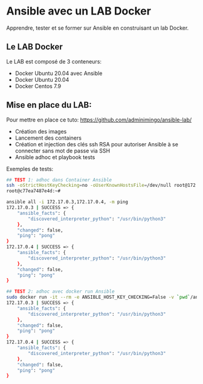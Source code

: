 # Ansible avec un LAB Docker

Apprendre, tester et se former sur Ansible en construisant un lab Docker.

## Le LAB Docker

Le LAB est composé de 3 conteneurs:

- Docker Ubuntu 20.04 avec Ansible
- Docker Ubuntu 20.04
- Docker Centos 7.9

## Mise en place du LAB:

Pour mettre en place ce tuto: https://github.com/adminimingo/ansible-lab/

- Création des images
- Lancement des containers
- Création et injection des clés ssh RSA pour autoriser Ansible à se connecter sans mot de passe via SSH
- Ansible adhoc et playbook tests

Exemples de tests:

```bash
## TEST 1: adhoc dans Container Ansible
ssh -oStrictHostKeyChecking=no -oUserKnownHostsFile=/dev/null root@172.17.0.2
root@c77ea7487e4d:~#

ansible all -i 172.17.0.3,172.17.0.4, -m ping
172.17.0.3 | SUCCESS => {
    "ansible_facts": {
        "discovered_interpreter_python": "/usr/bin/python3"
    },
    "changed": false,
    "ping": "pong"
}
172.17.0.4 | SUCCESS => {
    "ansible_facts": {
        "discovered_interpreter_python": "/usr/bin/python3"
    },
    "changed": false,
    "ping": "pong"
}
```

```bash
## TEST 2: adhoc avec docker run Ansible
sudo docker run -it --rm -e ANSIBLE_HOST_KEY_CHECKING=False -v `pwd`/ansible-rsa/id_rsa:/root/.ssh/id_rsa lab-ub2204-ansible:1.0 ansible all -i 172.17.0.3,172.17.0.4, -m ping
172.17.0.3 | SUCCESS => {
    "ansible_facts": {
        "discovered_interpreter_python": "/usr/bin/python3"
    },
    "changed": false,
    "ping": "pong"
}
172.17.0.4 | SUCCESS => {
    "ansible_facts": {
        "discovered_interpreter_python": "/usr/bin/python3"
    },
    "changed": false,
    "ping": "pong"
}
```
